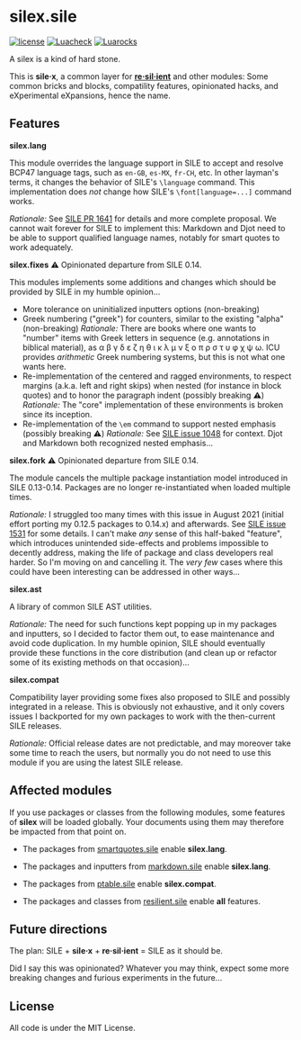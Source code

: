 # silex.sile

[![license](https://img.shields.io/github/license/Omikhleia/silex.sile?label=License)](LICENSE)
[![Luacheck](https://img.shields.io/github/actions/workflow/status/Omikhleia/silex.sile/luacheck.yml?branch=main&label=Luacheck&logo=Lua)](https://github.com/Omikhleia/silex.sile/actions?workflow=Luacheck)
[![Luarocks](https://img.shields.io/luarocks/v/Omikhleia/silex.sile?label=Luarocks&logo=Lua)](https://luarocks.org/modules/Omikhleia/silex.sile)

A silex is a kind of hard stone.

This is **sile·x**, a common layer for [**re·sil·ient**](https://github.com/Omikhleia/resilient.sile) and other modules:
Some common bricks and blocks, compatility features, opinionated hacks, and eXperimental eXpansions, hence the name.

## Features

**silex.lang**

This module overrides the language support in SILE to accept and resolve BCP47 language tags, such as `en-GB`, `es-MX`, `fr-CH`, etc.
In other layman's terms, it changes the behavior of SILE's `\language` command.
This implementation does _not_ change how SILE's `\font[language=...]` command works.

_Rationale:_
See [SILE PR 1641](https://github.com/sile-typesetter/sile/pull/1641) for details and more complete proposal.
We cannot wait forever for SILE to implement this: Markdown and Djot need to be able to support qualified language names, notably for smart quotes to work adequately.

**silex.fixes** :warning: Opinionated departure from SILE 0.14.

This modules implements some additions and changes which should be provided by SILE in my humble opinion...

- More tolerance on uninitialized inputters options (non-breaking)
- Greek numbering ("greek") for counters, similar to the existing "alpha" (non-breaking)
  _Rationale:_
  There are books where one wants to "number" items with Greek letters in sequence (e.g. annotations in biblical material), as α β γ δ ε ζ η θ ι κ λ μ ν ξ ο π ρ σ τ υ φ χ ψ ω. ICU provides _arithmetic_ Greek numbering systems, but this is not what one wants here.
- Re-implementation of the centered and ragged environments, to respect margins (a.k.a. left and right skips) when nested (for instance in block quotes) and to honor the paragraph indent (possibly breaking :warning:)
  _Rationale:_
  The "core" implementation of these environments is broken since its inception.
- Re-implementation of the `\em` command to support nested emphasis (possibly breaking :warning:)
  _Rationale:_
  See [SILE issue 1048](https://github.com/sile-typesetter/sile/issues/1048) for context. Djot and Markdown both recognized nested emphasis...

**silex.fork** :warning: Opinionated departure from SILE 0.14.

The module cancels the multiple package instantiation model introduced in SILE 0.13-0.14. Packages are no longer re-instantiated when loaded multiple times.

_Rationale:_
I struggled too many times with this issue in August 2021 (initial effort porting my 0.12.5 packages to 0.14.x) and afterwards.
See [SILE issue 1531](https://github.com/sile-typesetter/sile/issues/1531) for some details.
I can't make _any_ sense of this half-baked "feature", which introduces unintended side-effects and problems impossible to decently address, making the life of package and class developers real harder. So I'm moving on and cancelling it.
The _very few_ cases where this could have been interesting can be addressed in other ways...

**silex.ast**

A library of common SILE AST utilities.

_Rationale:_
The need for such functions kept popping up in my packages and inputters, so I decided to factor them out, to ease maintenance and avoid code duplication.
In my humble opinion, SILE should eventually provide these functions in the core distribution (and clean up or refactor some of its existing methods on that occasion)...

**silex.compat**

Compatibility layer providing some fixes also proposed to SILE and possibly integrated in a release.
This is obviously not exhaustive, and it only covers issues I backported for my own packages to work with the then-current SILE releases.

_Rationale:_
Official release dates are not predictable, and may moreover take some time to reach the users, but normally you do not need to use this module if you are using the latest SILE release.

## Affected modules

If you use packages or classes from the following modules, some features of **silex** will be loaded globally. Your documents using them may therefore be impacted from that point on.

- The packages from [smartquotes.sile](https://github.com/Omikhleia/smartquotes.sile) enable **silex.lang**.

- The packages and inputters from [markdown.sile](https://github.com/Omikhleia/markdown.sile) enable **silex.lang**.

- The packages from [ptable.sile](https://github.com/Omikhleia/ptable.sile) enable **silex.compat**.

- The packages and classes from [resilient.sile](https://github.com/Omikhleia/resilient.sile) enable **all** features.

## Future directions

The plan: SILE + **sile·x** + **re·sil·ient** = SILE as it should be.

Did I say this was opinionated?
Whatever you may think, expect some more breaking changes and furious experiments in the future...

## License

All code is under the MIT License.
